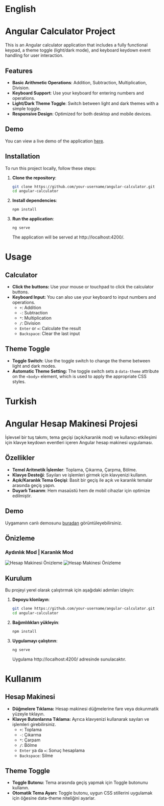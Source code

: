 # English

# Angular Calculator Project

This is an Angular calculator application that includes a fully functional keypad, a theme toggle (light/dark mode), and keyboard keydown event handling for user interaction.

## Features

- **Basic Arithmetic Operations**: Addition, Subtraction, Multiplication, Division.
- **Keyboard Support**: Use your keyboard for entering numbers and operations.
- **Light/Dark Theme Toggle**: Switch between light and dark themes with a simple toggle.
- **Responsive Design**: Optimized for both desktop and mobile devices.

## Demo

You can view a live demo of the application [here](https://calculator-brown-phi.vercel.app).

## Installation

To run this project locally, follow these steps:

1. **Clone the repository**:

   ```bash
   git clone https://github.com/your-username/angular-calculator.git
   cd angular-calculator

   ```

2. **Install dependencies**:

   ```bash
   npm install

   ```

3. **Run the application**:
   ```bash
   ng serve
   ```
   The application will be served at http://localhost:4200/.

# Usage

## Calculator

- **Click the buttons:** Use your mouse or touchpad to click the calculator buttons.
- **Keyboard Input:** You can also use your keyboard to input numbers and operations.
  - `+`: Addition
  - `-`: Subtraction
  - `*`: Multiplication
  - `/`: Division
  - `Enter` or `=`: Calculate the result
  - `Backspace`: Clear the last input

## Theme Toggle

- **Toggle Switch:** Use the toggle switch to change the theme between light and dark modes.
- **Automatic Theme Setting:** The toggle switch sets a `data-theme` attribute on the `<body>` element, which is used to apply the appropriate CSS styles.

# Turkish

# Angular Hesap Makinesi Projesi

İşlevsel bir tuş takımı, tema geçişi (açık/karanlık mod) ve kullanıcı etkileşimi için klavye keydown eventleri içeren Angular hesap makinesi uygulaması.

## Özellikler

- **Temel Aritmetik İşlemler**: Toplama, Çıkarma, Çarpma, Bölme.
- **Klavye Desteği**: Sayıları ve işlemleri girmek için klavyenizi kullanın.
- **Açık/Karanlık Tema Geçişi**: Basit bir geçiş ile açık ve karanlık temalar arasında geçiş yapın.
- **Duyarlı Tasarım**: Hem masaüstü hem de mobil cihazlar için optimize edilmiştir.

## Demo

Uygamanın canlı demosunu [buradan](https://calculator-brown-phi.vercel.app) görüntüleyebilirsiniz.

## Önizleme

### Aydınlık Mod | Karanlık Mod

![Hesap Makinesi Önizleme](src/assets/images/Preview.png)    ![Hesap Makinesi Önizleme](src/assets/images/preview2.png)




## Kurulum

Bu projeyi yerel olarak çalıştırmak için aşağıdaki adımları izleyin:

1. **Depoyu klonlayın**:

   ```bash
   git clone https://github.com/your-username/angular-calculator.git
   cd angular-calculator
   ```

2. **Bağımlılıkları yükleyin**:

   ```bash
   npm install

   ```

3. **Uygulamayı çalıştırın**:
   ```bash
   ng serve
   ```
   Uygulama http://localhost:4200/ adresinde sunulacaktır.

# Kullanım

## Hesap Makinesi

- **Düğmelere Tıklama:** Hesap makinesi düğmelerine fare veya dokunmatik yüzeyle tıklayın.
- **Klavye Butonlarına Tıklama:** Ayrıca klavyenizi kullanarak sayıları ve işlemleri girebilirsiniz.
  - `+`: Toplama
  - `-`: Çıkarma
  - `*`: Çarpam
  - `/`: Bölme
  - `Enter` ya da `=`: Sonuç hesaplama
  - `Backspace`: Silme

## Theme Toggle

- **Toggle Butonu:** Tema arasında geçiş yapmak için Toggle butonunu kullanın.
- **Otomatik Tema Ayarı:** Toggle butonu, uygun CSS stillerini uygulamak için <body> öğesine data-theme niteliğini ayarlar.
